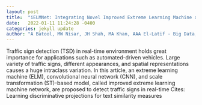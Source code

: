 ```yaml
---
layout: post
title:  "iELMNet: Integrating Novel Improved Extreme Learning Machine and Convolutional Neural Network Model for Traffic Sign Detection"
date:   2022-01-11 11:24:28 -0400
categories: jekyll update
author: "A Batool, MW Nisar, JH Shah, MA Khan, AAA El-Latif - Big Data, 2022"
---
```

Traffic sign detection (TSD) in real-time environment holds great importance for applications such as automated-driven vehicles. Large variety of traffic signs, different appearances, and spatial representations causes a huge intraclass variation. In this article, an extreme learning machine (ELM), convolutional neural network (CNN), and scale transformation (ST)-based model, called improved extreme learning machine network, are proposed to detect traffic signs in real-time Cites: Learning discriminative projections for text similarity measures